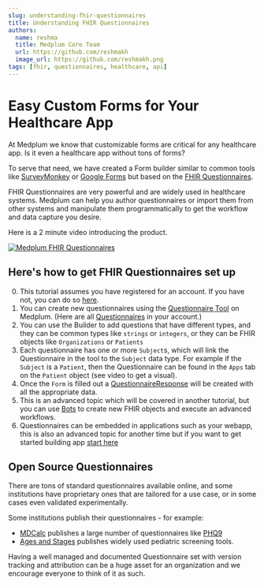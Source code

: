 ```yaml
---
slug: understanding-fhir-questionnaires
title: Understanding FHIR Questionnaires
authors:
  name: reshma
  title: Medplum Core Team
  url: https://github.com/reshmakh
  image_url: https://github.com/reshmakh.png
tags: [fhir, questionnaires, healthcare, api]
---
```


# Easy Custom Forms for Your Healthcare App

At Medplum we know that customizable forms are critical for any healthcare app. Is it even a healthcare app without tons of forms?

To serve that need, we have created a Form builder similar to common tools like [SurveyMonkey](https://www.surveymonkey.com/) or [Google Forms](https://docs.google.com/forms) but based on the [FHIR Questionnaires](https://www.hl7.org/fhir/questionnaire.html).

FHIR Questionnaires are very powerful and are widely used in healthcare systems. Medplum can help you author questionnaires or import them from other systems and manipulate them programmatically to get the workflow and data capture you desire.

Here is a 2 minute video introducing the product.

[![Medplum FHIR Questionnaires](https://img.youtube.com/vi/mOBC0VYtCLE/0.jpg)](https://www.youtube.com/watch?v=mOBC0VYtCLE)

## Here's how to get FHIR Questionnaires set up

0. This tutorial assumes you have registered for an account. If you have not, you can do so [here](/docs/tutorials/app/register).
1. You can create new questionnaires using the [Questionnaire Tool](https://app.medplum.com/Questionnaire/new) on Medplum. (Here are all [Questionnaires](https://app.medplum.com/Questionnaire) in your account.)
2. You can use the Builder to add questions that have different types, and they can be common types like `strings` or `integers`, or they can be FHIR objects like `Organizations` or `Patients`
3. Each questionnaire has one or more `Subject`s, which will link the Questionnaire in the tool to the `Subject` data type. For example if the `Subject` is a `Patient`, then the Questionnaire can be found in the `Apps` tab on the `Patient` object (see video to get a visual).
4. Once the `Form` is filled out a [QuestionnaireResponse](https://app.medplum.com/QuestionnaireResponse) will be created with all the appropriate data.
5. This is an advanced topic which will be covered in another tutorial, but you can use [Bots](/docs/tutorials/bots/bot-for-questionnaire-response) to create new FHIR objects and execute an advanced workflows.
6. Questionnaires can be embedded in applications such as your webapp, this is also an advanced topic for another time but if you want to get started building app [start here](/docs/tutorials/ui-components/hello-world-part-1)

## Open Source Questionnaires

There are tons of standard questionnaires available online, and some institutions have proprietary ones that are tailored for a use case, or in some cases even validated experimentally.

Some institutions publish their questionnaires - for example:

- [MDCalc](https://www.mdcalc.com/) publishes a large number of questionnaires like [PHQ9](https://www.mdcalc.com/phq-9-patient-health-questionnaire-9)
- [Ages and Stages](https://agesandstages.com/products-pricing/asq3/) publishes widely used pediatric screening tools.

Having a well managed and documented Questionnaire set with version tracking and attribution can be a huge asset for an organization and we encourage everyone to think of it as such.
